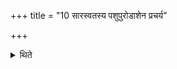 +++
title = "10 सारस्वतस्य पशुपुरोडाशेन प्रचर्य"

+++

<details><summary>थिते</summary>

सारस्वतस्य पशुपुरोडाशेन प्रचर्य नैवारेण प्रचरति १०
</details>
